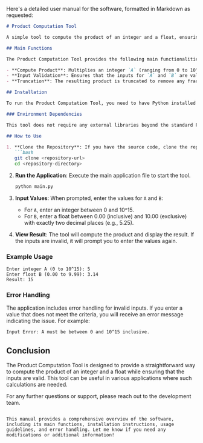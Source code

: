 Here's a detailed user manual for the software, formatted in Markdown as requested:

```markdown
# Product Computation Tool

A simple tool to compute the product of an integer and a float, ensuring that inputs meet specific validation criteria.

## Main Functions

The Product Computation Tool provides the following main functionalities:

- **Compute Product**: Multiplies an integer `A` (ranging from 0 to 10^15) with a float `B` (ranging from 0.00 to 9.99, with exactly two decimal places).
- **Input Validation**: Ensures that the inputs for `A` and `B` are valid before performing the computation.
- **Truncation**: The resulting product is truncated to remove any fractional part, returning an integer result.

## Installation

To run the Product Computation Tool, you need to have Python installed on your machine. You can download Python from [python.org](https://www.python.org/downloads/).

### Environment Dependencies

This tool does not require any external libraries beyond the standard Python library. However, ensure you have Python 3.x installed.

## How to Use

1. **Clone the Repository**: If you have the source code, clone the repository to your local machine.
   ```bash
   git clone <repository-url>
   cd <repository-directory>
   ```

2. **Run the Application**: Execute the main application file to start the tool.
   ```bash
   python main.py
   ```

3. **Input Values**: When prompted, enter the values for `A` and `B`:
   - For `A`, enter an integer between 0 and 10^15.
   - For `B`, enter a float between 0.00 (inclusive) and 10.00 (exclusive) with exactly two decimal places (e.g., 5.25).

4. **View Result**: The tool will compute the product and display the result. If the inputs are invalid, it will prompt you to enter the values again.

### Example Usage

```
Enter integer A (0 to 10^15): 5
Enter float B (0.00 to 9.99): 3.14
Result: 15
```

### Error Handling

The application includes error handling for invalid inputs. If you enter a value that does not meet the criteria, you will receive an error message indicating the issue. For example:
```
Input Error: A must be between 0 and 10^15 inclusive.
```

## Conclusion

The Product Computation Tool is designed to provide a straightforward way to compute the product of an integer and a float while ensuring that the inputs are valid. This tool can be useful in various applications where such calculations are needed.

For any further questions or support, please reach out to the development team.
```

This manual provides a comprehensive overview of the software, including its main functions, installation instructions, usage guidelines, and error handling. Let me know if you need any modifications or additional information!